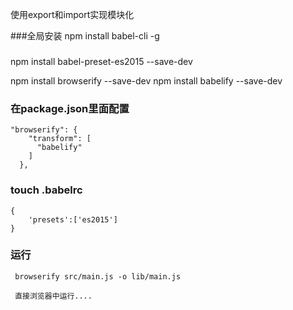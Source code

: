使用export和import实现模块化

###全局安装
  npm install babel-cli -g

###
  npm install babel-preset-es2015 --save-dev

  npm install browserify --save-dev
  npm install babelify --save-dev



### 在package.json里面配置
    "browserify": {
        "transform": [
          "babelify"
        ]
      },

### touch  .babelrc

    {
        'presets':['es2015']
    }


###  运行
     browserify src/main.js -o lib/main.js

     直接浏览器中运行....